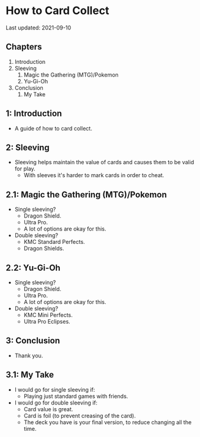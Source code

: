 # How to Card Collect

Last updated: 2021-09-10

## Chapters

1. Introduction
2. Sleeving
   1. Magic the Gathering (MTG)/Pokemon
   2. Yu-Gi-Oh
3. Conclusion
   1. My Take

## 1: Introduction

- A guide of how to card collect.

## 2: Sleeving

- Sleeving helps maintain the value of cards and causes them to be valid for play.
  - With sleeves it's harder to mark cards in order to cheat.

## 2.1: Magic the Gathering (MTG)/Pokemon

- Single sleeving?
  - Dragon Shield.
  - Ultra Pro.
  - A lot of options are okay for this.
- Double sleeving?
  - KMC Standard Perfects.
  - Dragon Shields.

## 2.2: Yu-Gi-Oh

- Single sleeving?
  - Dragon Shield.
  - Ultra Pro.
  - A lot of options are okay for this.
- Double sleeving?
  - KMC Mini Perfects.
  - Ultra Pro Eclipses.

## 3: Conclusion

- Thank you.

## 3.1: My Take

- I would go for single sleeving if:
  - Playing just standard games with friends.
- I would go for double sleeving if:
  - Card value is great.
  - Card is foil (to prevent creasing of the card).
  - The deck you have is your final version, to reduce changing all the time.
